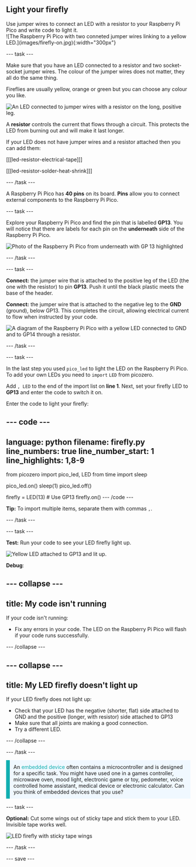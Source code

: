 ## Light your firefly

<div style="display: flex; flex-wrap: wrap">
<div style="flex-basis: 200px; flex-grow: 1; margin-right: 15px;">
Use jumper wires to connect an LED with a resistor to your Raspberry Pi Pico and write code to light it. 
</div>
<div>
![The Raspberry Pi Pico with two conneted jumper wires linking to a yellow LED.](images/firefly-on.jpg){:width="300px"}
</div>
</div>

--- task ---

Make sure that you have an LED connected to a resistor and two socket-socket jumper wires. The colour of the jumper wires does not matter, they all do the same thing.  

Fireflies are usually yellow, orange or green but you can choose any colour you like.

![An LED connected to jumper wires with a resistor on the long, positive leg.](images/led-resistor.jpeg)

A **resistor** controls the current that flows through a circuit. This protects the LED from burning out and will make it last longer.

If your LED does not have jumper wires and a resistor attached then you can add them:

[[[led-resistor-electrical-tape]]]

[[[led-resistor-solder-heat-shrink]]]

--- /task ---

A Raspberry Pi Pico has **40 pins** on its board. **Pins** allow you to connect external components to the Raspberry Pi Pico.  

--- task ---

Explore your Raspberry Pi Pico and find the pin that is labelled **GP13**. You will notice that there are labels for each pin on the **underneath** side of the Raspberry Pi Pico. 

![Photo of the Raspberry Pi Pico from underneath with GP 13 highlighted](images/gp13-pico.png)

--- /task ---

--- task ---
 
**Connect:** the jumper wire that is attached to the positive leg of the LED (the one with the resistor) to pin **GP13**. Push it until the black plastic meets the base of the header. 

**Connect:** the jumper wire that is attached to the negative leg to the **GND** (ground), below GP13. This completes the circuit, allowing electrical current to flow when instructed by your code.

![A diagram of the Raspberry Pi Pico with a yellow LED connected to GND and to GP14 through a resistor.](images/pico_led_13_bb.png)

--- /task ---

--- task ---

In the last step you used `pico_led` to light the LED on the Raspberry Pi Pico. To add your own LEDs you need to `import` `LED` from picozero. 

Add `, LED` to the end of the import list on **line 1**. Next, set your firefly LED to **GP13** and enter the code to switch it on. 

Enter the code to light your firefly: 

--- code ---
---
language: python
filename: firefly.py
line_numbers: true
line_number_start: 1
line_highlights: 1,8-9
---
from picozero import pico_led, LED
from time import sleep

pico_led.on()
sleep(1)
pico_led.off()

firefly = LED(13) # Use GP13
firefly.on()
--- /code ---

**Tip:** To import multiple items, separate them with commas `,`.

--- /task ---

--- task ---

**Test:** Run your code to see your LED firefly light up. 

![Yellow LED attached to GP13 and lit up.](images/firefly-on.jpg)

**Debug**:

--- collapse ---
---
title: My code isn't running
---

If your code isn't running:
+ Fix any errors in your code. The LED on the Raspberry Pi Pico will flash if your code runs successfully.

--- /collapse ---

--- collapse ---
---
title: My LED firefly doesn't light up
---

If your LED firefly does not light up:
+ Check that your LED has the negative (shorter, flat) side attached to GND and the positive (longer, with resistor) side attached to GP13
+ Make sure that all joints are making a good connection. 
+ Try a different LED.

--- /collapse ---

--- /task ---

<p style='border-left: solid; border-width:10px; border-color: #0faeb0; background-color: aliceblue; padding: 10px;'>
An <span style="color: #0faeb0">embedded device</span> often contains a microcontroller and is designed for a specific task. You might have used one in a games controller, microwave oven, mood light, electronic game or toy, pedometer, voice controlled home assistant, medical device or electronic calculator. Can you think of embedded devices that you use?</p> 

--- task ---

**Optional:** Cut some wings out of sticky tape and stick them to your LED. Invisible tape works well. 

![LED firefly with sticky tape wings](images/firefly-wings.jpg)

--- /task ---

--- save ---